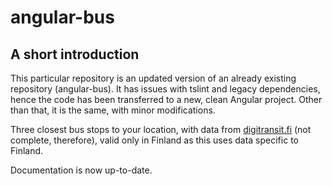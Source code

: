 # angular-bus

## A short introduction

This particular repository is an updated version of an already existing repository (angular-bus). It has issues with tslint and legacy dependencies, hence the code has been transferred to a new, clean Angular project. Other than that, it is the same, with minor modifications.

Three closest bus stops to your location, with data from [digitransit.fi](https://digitransit.fi) (not complete, therefore), valid only in Finland as this uses data specific to Finland.

Documentation is now up-to-date.